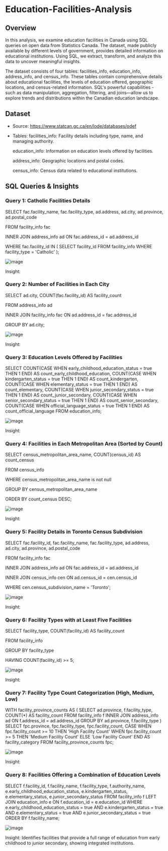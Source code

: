 # Education-Facilities-Analysis

## Overview
In this analysis, we examine education facilities in Canada using SQL queries on open data from Statistics Canada. The dataset, made publicly available by different levels of government, provides detailed information on educational institutions. Using SQL, we extract, transform, and analyze this data to uncover meaningful insights.

The dataset consists of four tables: facilities_info, education_info, address_info, and census_info. These tables contain comprehensive details about educational facilities, the levels of education offered, geographic locations, and census-related information. SQL's powerful capabilities - such as data manipulation, aggregation, filtering, and joins—allow us to explore trends and distributions within the Canadian education landscape.

## Dataset
* Source: https://www.statcan.gc.ca/en/lode/databases/odef
* Tables:
  facilities_info: Facility details including type, name, and managing authority.

  education_info: Information on education levels offered by facilities.

  address_info: Geographic locations and postal codes.

  census_info: Census data related to educational institutions.

## SQL Queries & Insights

### Query 1: Catholic Facilities Details
SELECT fac.facility_name, fac.facility_type, ad.address, ad.city, ad.province, ad.postal_code

FROM facility_info fac

INNER JOIN address_info ad ON fac.address_id = ad.address_id

WHERE fac.facility_id IN (
    SELECT facility_id
    FROM facility_info
    WHERE facility_type = 'Catholic'
);

![image](https://github.com/user-attachments/assets/a9d18f24-6b5a-495f-92bb-a83316e85332)


Insight: 

### Query 2: Number of Facilities in Each City
SELECT ad.city, COUNT(fac.facility_id) AS facility_count

FROM address_info ad

INNER JOIN facility_info fac ON ad.address_id = fac.address_id

GROUP BY ad.city;

![image](https://github.com/user-attachments/assets/84b3d22d-6a3f-4b96-8738-ab15b1f1cd7a)


Insight:

### Query 3: Education Levels Offered by Facilities
SELECT
COUNT(CASE WHEN early_childhood_education_status = true THEN 1 END) AS count_early_childhood_education,
COUNT(CASE WHEN kindergarten_status = true THEN 1 END) AS count_kindergarten,
COUNT(CASE WHEN elementary_status = true THEN 1 END) AS count_elementary,
COUNT(CASE WHEN junior_secondary_status = true THEN 1 END) AS count_junior_secondary,
COUNT(CASE WHEN senior_secondary_status = true THEN 1 END) AS count_senior_secondary,
COUNT(CASE WHEN official_language_status = true THEN 1 END) AS count_official_language
FROM education_info;

![image](https://github.com/user-attachments/assets/1478b3f6-e061-4f54-ae53-cb9ff90eb88f)

Insight: 

### Query 4: Facilities in Each Metropolitan Area (Sorted by Count)
SELECT census_metropolitan_area_name, COUNT(census_id) AS count_census

FROM census_info

WHERE census_metropolitan_area_name is not null

GROUP BY census_metropolitan_area_name 

ORDER BY count_census DESC;

![image](https://github.com/user-attachments/assets/4474a6d5-d86b-4dad-997c-0ba999998389)

Insight: 

### Query 5: Facility Details in Toronto Census Subdivision
SELECT fac.facility_id, fac.facility_name, fac.facility_type, ad.address, ad.city, ad.province, ad.postal_code

FROM facility_info fac

INNER JOIN address_info ad ON fac.address_id = ad.address_id

INNER JOIN census_info cen ON ad.census_id = cen.census_id

WHERE cen.census_subdivision_name = 'Toronto';

![image](https://github.com/user-attachments/assets/4f42ddc3-d3dd-403a-b7fb-a14a452b123b)

Insight: 

### Query 6: Facility Types with at Least Five Facilities
SELECT facility_type, COUNT(facility_id) AS facility_count

FROM facility_info

GROUP BY facility_type

HAVING COUNT(facility_id) >= 5;

![image](https://github.com/user-attachments/assets/d343e01e-6269-4485-a681-941048aebc91)

Insight: 

### Query 7: Facility Type Count Categorization (High, Medium, Low)
WITH facility_province_counts AS (
  SELECT ad.province, f.facility_type, COUNT(*) AS facility_count
  FROM facility_info f
  INNER JOIN address_info ad ON f.address_id = ad.address_id
  GROUP BY ad.province, f.facility_type
)
SELECT fpc.province, fpc.facility_type, fpc.facility_count,
       CASE
         WHEN fpc.facility_count >= 10 THEN 'High Facility Count'
         WHEN fpc.facility_count >= 5 THEN 'Medium Facility Count'
         ELSE 'Low Facility Count'
       END AS facility_category
FROM facility_province_counts fpc;

![image](https://github.com/user-attachments/assets/79c80f12-334a-4eda-83e7-26fd6ae2272a)

Insight: 

### Query 8: Facilities Offering a Combination of Education Levels
SELECT f.facility_id, f.facility_name, f.facility_type, f.authority_name, e.early_childhood_education_status, e.kindergarten_status, e.elementary_status, e.junior_secondary_status
FROM facility_info f
LEFT JOIN education_info e ON f.education_id = e.education_id
WHERE e.early_childhood_education_status = true
  AND e.kindergarten_status = true
  AND e.elementary_status = true
  AND e.junior_secondary_status = true
ORDER BY f.facility_name;

![image](https://github.com/user-attachments/assets/ed486256-3583-424c-a35c-d5382b121760)

Insight: Identifies facilities that provide a full range of education from early childhood to junior secondary, showing integrated institutions.

